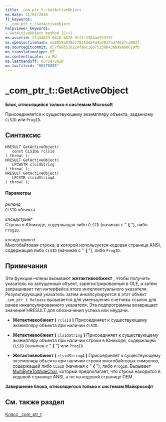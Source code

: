 ```yaml
---
title: _com_ptr_t::GetActiveObject
ms.date: 11/04/2016
f1_keywords:
- _com_ptr_t::GetActiveObject
helpviewer_keywords:
- GetActiveObject method [C++]
ms.assetid: 2fa94853-0410-4620-91f2-136dae923f9f
ms.openlocfilehash: ea8059a039b77811dd54d4a4937ad746b7ca0937
ms.sourcegitcommit: 857fa6b530224fa6c18675138043aba9aa0619fb
ms.translationtype: MT
ms.contentlocale: ru-RU
ms.lasthandoff: 03/24/2020
ms.locfileid: "80170805"
---
```

# <a name="_com_ptr_tgetactiveobject"></a>_com_ptr_t::GetActiveObject

**Блок, относящийся только к системам Microsoft**

Присоединяется к существующему экземпляру объекта, заданному `CLSID` или `ProgID`.

## <a name="syntax"></a>Синтаксис

```
HRESULT GetActiveObject(
   const CLSID& rclsid
) throw( );
HRESULT GetActiveObject(
   LPCWSTR clsidString
) throw( );
HRESULT GetActiveObject(
   LPCSTR clsidStringA
) throw( );
```

#### <a name="parameters"></a>Параметры

*рклсид*<br/>
`CLSID` объекта.

*клсидстринг*<br/>
Строка в Юникоде, содержащая либо `CLSID` (начиная с " **{** "), либо `ProgID`.

*клсидстринга*<br/>
Многобайтовая строка, в которой используется кодовая страница ANSI, содержащая либо `CLSID` (начиная с " **{** "), либо `ProgID`.

## <a name="remarks"></a>Примечания

Эти функции-члены вызывают **жетактивеобжект** , чтобы получить указатель на запущенный объект, зарегистрированный в OLE, а затем запрашивает тип интерфейса этого интеллектуального указателя. Результирующий указатель затем инкапсулируется в этот объект `_com_ptr_t`. `Release` вызывается для уменьшения счетчика ссылок для ранее инкапсулированного указателя. Эта подпрограммы возвращает значение HRESULT для обозначения успеха или неудачи.

- **Жетактивеобжект (** `rclsid` **)** Присоединяет к существующему экземпляру объекта при наличии `CLSID`.

- **Жетактивеобжект (** `clsidString` **)** Присоединяет к существующему экземпляру объекта при наличии строки в Юникоде, содержащей `CLSID` (начиная с " **{** ") или `ProgID`.

- **Жетактивеобжект (** `clsidStringA` **)** Присоединяет к существующему экземпляру объекта при наличии строки многобайтовых символов, содержащей либо `CLSID` (начиная с " **{** "), либо `ProgID`. Вызывает [MultiByteToWideChar](/windows/win32/api/stringapiset/nf-stringapiset-multibytetowidechar), который предполагает, что строка находится в кодовой странице ANSI, а не на кодовой странице OEM.

**Завершение блока, относящегося только к системам Майкрософт**

## <a name="see-also"></a>См. также раздел

[Класс _com_ptr_t](../cpp/com-ptr-t-class.md)

